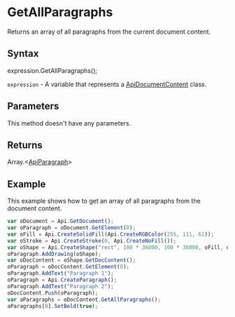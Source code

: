 # GetAllParagraphs

Returns an array of all paragraphs from the current document content.

## Syntax

expression.GetAllParagraphs();

`expression` - A variable that represents a [ApiDocumentContent](../ApiDocumentContent.md) class.

## Parameters

This method doesn't have any parameters.

## Returns

Array.\<[ApiParagraph](../../ApiParagraph/ApiParagraph.md)>

## Example

This example shows how to get an array of all paragraphs from the document content.

```javascript
var oDocument = Api.GetDocument();
var oParagraph = oDocument.GetElement(0);
var oFill = Api.CreateSolidFill(Api.CreateRGBColor(255, 111, 61));
var oStroke = Api.CreateStroke(0, Api.CreateNoFill());
var oShape = Api.CreateShape("rect", 100 * 36000, 100 * 36000, oFill, oStroke);
oParagraph.AddDrawing(oShape);
var oDocContent = oShape.GetDocContent();
oParagraph = oDocContent.GetElement(0);
oParagraph.AddText("Paragraph 1");
oParagraph = Api.CreateParagraph();
oParagraph.AddText("Paragraph 2");
oDocContent.Push(oParagraph);
var aParagraphs = oDocContent.GetAllParagraphs();
aParagraphs[0].SetBold(true);
```
